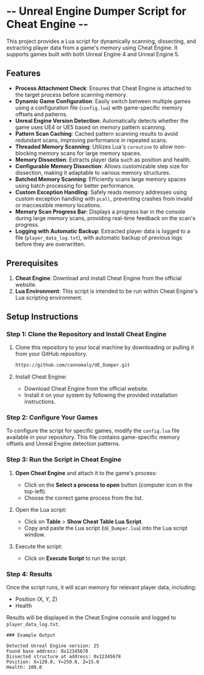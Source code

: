 # -- Unreal Engine Dumper Script for Cheat Engine --
This project provides a Lua script for dynamically scanning, dissecting, and extracting player data from a game's memory using Cheat Engine. It supports games built with both Unreal Engine 4 and Unreal Engine 5.

## Features

- **Process Attachment Check**: Ensures that Cheat Engine is attached to the target process before scanning memory.
- **Dynamic Game Configuration**: Easily switch between multiple games using a configuration file (`config.lua`) with game-specific memory offsets and patterns.
- **Unreal Engine Version Detection**: Automatically detects whether the game uses UE4 or UE5 based on memory pattern scanning.
- **Pattern Scan Caching**: Cached pattern scanning results to avoid redundant scans, improving performance in repeated scans.
- **Threaded Memory Scanning**: Utilizes Lua's `coroutine` to allow non-blocking memory scans for large memory spaces.
- **Memory Dissection**: Extracts player data such as position and health.
- **Configurable Memory Dissection**: Allows customizable step size for dissection, making it adaptable to various memory structures.
- **Batched Memory Scanning**: Efficiently scans large memory spaces using batch processing for better performance.
- **Custom Exception Handling**: Safely reads memory addresses using custom exception handling with `pcall`, preventing crashes from invalid or inaccessible memory locations.
- **Memory Scan Progress Bar**: Displays a progress bar in the console during large memory scans, providing real-time feedback on the scan's progress.
- **Logging with Automatic Backup**: Extracted player data is logged to a file (`player_data_log.txt`), with automatic backup of previous logs before they are overwritten.

## Prerequisites

1. **Cheat Engine**: Download and install Cheat Engine from the official website.
2. **Lua Environment**: This script is intended to be run within Cheat Engine's Lua scripting environment.

## Setup Instructions

### Step 1: Clone the Repository and Install Cheat Engine

1. Clone this repository to your local machine by downloading or pulling it from your GitHub repository.
   ```bash
   https://github.com/cannomaly/UE_Dumper.git
   ```
   
3. Install Cheat Engine:

   - Download Cheat Engine from the official website.
   - Install it on your system by following the provided installation instructions.

### Step 2: Configure Your Games

To configure the script for specific games, modify the `config.lua` file available in your repository. This file contains game-specific memory offsets and Unreal Engine detection patterns.

### Step 3: Run the Script in Cheat Engine

1. **Open Cheat Engine** and attach it to the game's process:
   - Click on the **Select a process to open** button (computer icon in the top-left).
   - Choose the correct game process from the list.
   
2. Open the Lua script:
   - Click on **Table** > **Show Cheat Table Lua Script**.
   - Copy and paste the Lua script (`UE_Dumper.lua`) into the Lua script window.

3. Execute the script:
   - Click on **Execute Script** to run the script.

### Step 4: Results

Once the script runs, it will scan memory for relevant player data, including:
   - Position (X, Y, Z)
   - Health

Results will be displayed in the Cheat Engine console and logged to `player_data_log.txt`.

```plaintext
### Example Output

Detected Unreal Engine version: 25
Found base address: 0x12345678
Dissected structure at address: 0x12345678
Position: X=120.0, Y=250.0, Z=15.0
Health: 100.0
